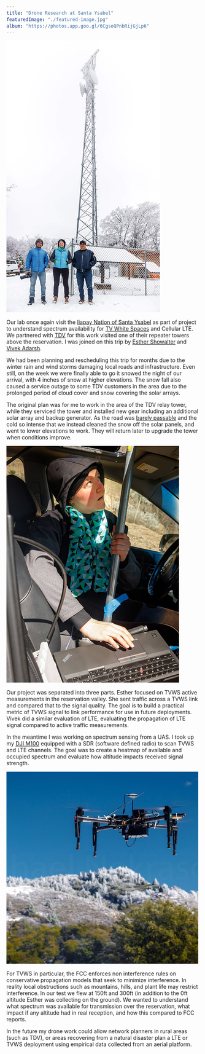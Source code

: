 ```yaml
---
title: "Drone Research at Santa Ysabel"
featuredImage: "./featured-image.jpg"
album: "https://photos.app.goo.gl/6CgsoQPnbRijGjLp6"
---
```

<div class="img-right"><img src="tower.jpg" alt="TDV Tower"></div>

Our lab once again visit the [Iiapay Nation of Santa Ysabel](http://www.iipaynation-nsn.com/) as part of project to understand spectrum availability for [TV White Spaces](https://www.fcc.gov/general/white-space) and Cellular LTE. We partnered with [TDV](http://tdvnet.com/) for this work visited one of their repeater towers above the reservation. I was joined on this trip by 
[Esther Showalter](https://moment.cs.ucsb.edu/people/esther-showalter) and [Vivek Adarsh](https://moment.cs.ucsb.edu/people/vivek-adarsh). 


We had been planning and rescheduling this trip for months due to the winter rain and wind storms damaging local roads and infrastructure. Even still, on the week we were finally able to go it snowed the night of our arrival, with 4 inches of snow at higher elevations. The snow fall also caused a service outage to some TDV customers in the area due to the prolonged period of cloud cover and snow covering the solar arrays.

The original plan was for me to work in the area of the TDV relay tower, while they serviced the tower and installed new gear including an additional solar array and backup generator. As the road was [barely passable](https://photos.app.goo.gl/r5PxVzb7CBK6UVkFA) and the cold so intense that we instead cleaned the snow off the solar panels, and went to lower elevations to work. They will return later to upgrade the tower when conditions improve.


<div class="img-left"><img src="tvws.jpg" alt="TV White Space Measurements"></div>

Our project was separated into three parts. Esther focused on TVWS active measurements in the reservation valley. She sent traffic across a TVWS link and compared that to the signal quality. The goal is to build a practical metric of TVWS signal to link performance for use in future deployments.  Vivek did a similar evaluation of LTE, evaluating the propagation of LTE signal compared to active traffic measurements. <br/> 


In the meantime I was working on spectrum sensing from a UAS. I took up my [DJI M100](https://www.dji.com/matrice100) equipped with a SDR (software defined radio) to scan TVWS and LTE channels. The goal was to create a heatmap of available and occupied spectrum and evaluate how altitude impacts received signal strength. 

<div class="img-right"><img src="drone.jpg" alt="DJI M100"></div>

For TVWS in particular, the FCC enforces non interference rules on conservative propagation models that seek to minimize interference. In reality local obstructions such as mountains, hills, and plant life may restrict interference. In our test we flew at 150ft and 300ft (in addition to the 0ft altitude Esther was collecting on the ground). We wanted to understand what spectrum was available for transmission over the reservation, what impact if any altitude had in real reception, and how this compared to FCC reports.

In the future my drone work could allow network planners in rural areas (such as TDV), or areas recovering from a natural disaster plan a LTE or TVWS deployment using empirical data collected from an aerial platform.
